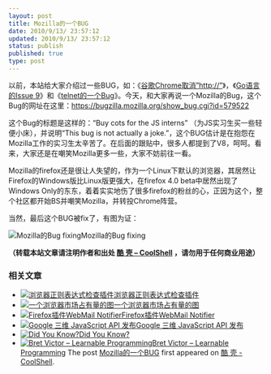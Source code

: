 ```yaml
---
layout: post
title: Mozilla的一个BUG
date: 2010/9/13/ 23:57:12
updated: 2010/9/13/ 23:57:12
status: publish
published: true
type: post
---
```


以前，本站给大家介绍过一些BUG，如：《[谷歌Chrome取消”http://”](https://coolshell.cn/articles/2367.html)》，《[Go语言的Issue 9](https://coolshell.cn/articles/1781.html)》和《[telnet的一个Bug](https://coolshell.cn/articles/2352.html)》。今天，和大家再说一个Mozilla的Bug，这个Bug的网址在这里：<https://bugzilla.mozilla.org/show_bug.cgi?id=579522>


这个Bug的标题是这样的：“Buy cots for the JS interns” （为JS实习生买一些轻便小床），并说明“This bug is not actually a joke.”，这个BUG估计是在抱怨在Mozilla工作的实习生太辛苦了。在后面的跟贴中，很多人都提到了V8，呵呵。看来，大家还是在嘲笑Mozilla更多一些，大家不妨前往一看。


Mozilla的firefox还是很让人失望的，作为一个Linux下默认的浏览器，其居然让Firefox的Windows版比Linux版更强大，在firefox 4.0 beta中居然出现了Windows Only的东东，着着实实地伤了很多firefox的粉丝的心，正因为这个，整个社区都开始BS并嘲笑Mozilla，并转投Chrome阵营。


当然，最后这个BUG被fix了，有图为证：


![](https://coolshell.cn/wp-content/uploads/2010/09/Mozilla.jpg "Mozilla的Bug fixing")Mozilla的Bug fixing



**（转载本站文章请注明作者和出处 [酷 壳 – CoolShell](https://coolshell.cn/) ，请勿用于任何商业用途）**



### 相关文章

* [![浏览器正则表达式检查插件](https://coolshell.cn/wp-content/plugins/wordpress-23-related-posts-plugin/static/thumbs/28.jpg)](https://coolshell.cn/articles/2667.html)[浏览器正则表达式检查插件](https://coolshell.cn/articles/2667.html)
* [![一个浏览器市场占有量的图](https://coolshell.cn/wp-content/uploads/2010/01/browser_history-150x150.jpg)](https://coolshell.cn/articles/2069.html)[一个浏览器市场占有量的图](https://coolshell.cn/articles/2069.html)
* [![Firefox插件WebMail Notifier](https://coolshell.cn/wp-content/plugins/wordpress-23-related-posts-plugin/static/thumbs/3.jpg)](https://coolshell.cn/articles/1714.html)[Firefox插件WebMail Notifier](https://coolshell.cn/articles/1714.html)
* [![Google 三维 JavaScript API 发布](https://coolshell.cn/wp-content/plugins/wordpress-23-related-posts-plugin/static/thumbs/2.jpg)](https://coolshell.cn/articles/599.html)[Google 三维 JavaScript API 发布](https://coolshell.cn/articles/599.html)
* [![Did You Know?](https://coolshell.cn/wp-content/plugins/wordpress-23-related-posts-plugin/static/thumbs/11.jpg)](https://coolshell.cn/articles/2917.html)[Did You Know?](https://coolshell.cn/articles/2917.html)
* [![Bret Victor – Learnable Programming](https://coolshell.cn/wp-content/uploads/2012/10/Learnable_Programming-150x150.jpg)](https://coolshell.cn/articles/8387.html)[Bret Victor – Learnable Programming](https://coolshell.cn/articles/8387.html)
The post [Mozilla的一个BUG](https://coolshell.cn/articles/2936.html) first appeared on [酷 壳 - CoolShell](https://coolshell.cn).